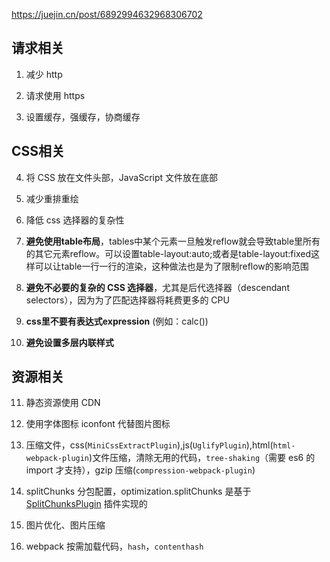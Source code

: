 https://juejin.cn/post/6892994632968306702

## 请求相关

1. 减少 http 

2. 请求使用 https

3. 设置缓存，强缓存，协商缓存

## CSS相关

4. 将 CSS 放在文件头部，JavaScript 文件放在底部

5. 减少重排重绘

6. 降低 css 选择器的复杂性

7. **避免使用table布局**，tables中某个元素一旦触发reflow就会导致table里所有的其它元素reflow。可以设置table-layout:auto;或者是table-layout:fixed这样可以让table一行一行的渲染，这种做法也是为了限制reflow的影响范围

8. **避免不必要的复杂的 CSS 选择器**，尤其是后代选择器（descendant selectors），因为为了匹配选择器将耗费更多的 CPU

9. **css里不要有表达式expression** (例如：calc())

10. **避免设置多层内联样式**

## 资源相关

11. 静态资源使用 CDN

12. 使用字体图标 iconfont 代替图片图标

13. 压缩文件，css(`MiniCssExtractPlugin`),js(`UglifyPlugin`),html(`html-webpack-plugin`)文件压缩，清除无用的代码，`tree-shaking`（需要 es6 的 import 才支持），gzip 压缩(`compression-webpack-plugin`)

14. splitChunks 分包配置，optimization.splitChunks 是基于 [SplitChunksPlugin](https://link.juejin.cn/?target=https%3A%2F%2Fwebpack.docschina.org%2Fplugins%2Fsplit-chunks-plugin%2F) 插件实现的

15. 图片优化、图片压缩

16. webpack 按需加载代码，`hash`，`contenthash`

